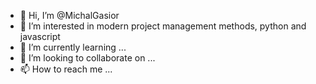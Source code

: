 - 👋 Hi, I’m @MichalGasior
- 👀 I’m interested in modern project management methods, python and javascript
- 🌱 I’m currently learning ...
- 💞️ I’m looking to collaborate on ...
- 📫 How to reach me ...

<!---
MichalGasior/MichalGasior is a ✨ special ✨ repository because its `README.md` (this file) appears on your GitHub profile.
You can click the Preview link to take a look at your changes.
--->
